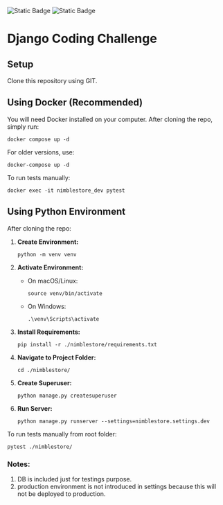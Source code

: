 ![Static Badge](https://img.shields.io/badge/-3.11.9-000?style=flat&logo=python&logoColor=blue&label=Python&labelColor=000&color=blue)
![Static Badge](https://img.shields.io/badge/-5.0-000?style=flat&logo=django&logoColor=blue&label=Django&labelColor=000&color=blue)

# Django Coding Challenge

## Setup

Clone this repository using GIT.

## Using Docker (Recommended)

You will need Docker installed on your computer. After cloning the repo, simply run:

```shell
docker compose up -d
```

For older versions, use:

```shell
docker-compose up -d
```

To run tests manually:

```shell
docker exec -it nimblestore_dev pytest
```

## Using Python Environment

After cloning the repo:

1. **Create Environment:**

    ```shell
    python -m venv venv
    ```

2. **Activate Environment:**

    - On macOS/Linux:
    
        ```shell
        source venv/bin/activate
        ```

    - On Windows:
    
        ```shell
        .\venv\Scripts\activate
        ```

3. **Install Requirements:**

    ```shell
    pip install -r ./nimblestore/requirements.txt
    ```
   
4. **Navigate to Project Folder:**

    ```shell
    cd ./nimblestore/
    ```
   
5. **Create Superuser:**

    ```shell
    python manage.py createsuperuser
    ```

6. **Run Server:**

    ```shell
    python manage.py runserver --settings=nimblestore.settings.dev
    ```

To run tests manually from root folder:

```shell
pytest ./nimblestore/
```

### Notes:
1. DB is included just for testings purpose.
2. production environment is not introduced in settings because this will not be deployed to production.
